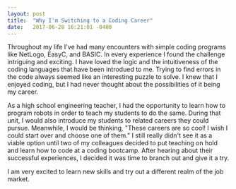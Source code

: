 ```yaml
---
layout: post
title:  "Why I'm Switching to a Coding Career"
date:   2017-06-28 16:21:01 -0400
---
```



Throughout my life I've had many encounters with simple coding programs like NetLogo, EasyC, and BASIC. In every experience I found the challenge intriguing and exciting. I have loved the logic and the intuitiveness of the coding languages that have been introdued to me. Trying to find errors in the code always seemed like an interesting puzzle to solve. I knew that I enjoyed coding, but I had never thought about the possibilities of it being my career. 

As a high school engineering teacher, I had the opportunity to learn how to program robots in order to teach my students to do the same. During that unit, I would also introduce my students to related careers they could pursue. Meanwhile, I would be thinking, "These careers are so cool! I wish I could start over and choose one of them."  I still really didn't see it as a viable option until two of my colleagues decided to put teaching on hold and learn how to code at a coding bootcamp. After hearing about their successful experiences, I decided it was time to branch out and give it a try. 

I am very excited to learn new skills and try out a different realm of the job market.
